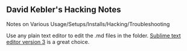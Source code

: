 ##  David Kebler's Hacking Notes

Notes on Various Usage/Setups/Installs/Hacking/Troubleshooting   















Use any plain text editor to edit the .md files in the folder.  [Sublime text editor version 3](http://www.sublimetext.com/) is a great choice. 



